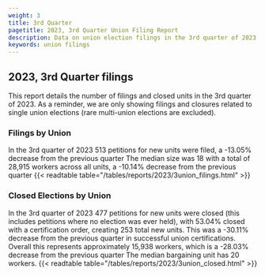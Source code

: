 ```yaml
---
weight: 3
title: 3rd Quarter
pagetitle: 2023, 3rd Quarter Union Filing Report
description: Data on union election filings in the 3rd quarter of 2023
keywords: union filings
---
```


## 2023, 3rd Quarter filings

This report details the number of filings and closed units in the 3rd quarter of 2023. As a reminder, we are only showing filings and closures related to single union elections (rare multi-union elections are excluded).

### Filings by Union
In the 3rd quarter of 2023 513 petitions for new units were filed, a -13.05% decrease from the previous quarter The median size was 18 with a total of 28,915 workers across all units, a -10.14% decrease from the previous quarter
{{< readtable table="/tables/reports/2023/3union_filings.html" >}}

### Closed Elections by Union
In the 3rd quarter of 2023 477 petitions for new units were closed (this includes petitions where no election was ever held), with 53.04% closed with a certification order, creating 253 total new units. This was a -30.11% decrease from the previous quarter in successful union certifications. Overall this represents approximately 15,938 workers, which is a -28.03% decrease from the previous quarter The median bargaining unit has 20 workers.
{{< readtable table="/tables/reports/2023/3union_closed.html" >}}
